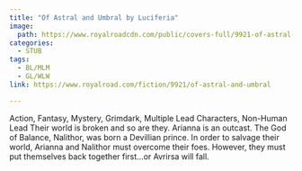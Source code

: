 ```yaml
---
title: "Of Astral and Umbral by Luciferia"
image:
  path: https://www.royalroadcdn.com/public/covers-full/9921-of-astral-and-umbral.jpg
categories:
  - STUB
tags:
  - BL/MLM
  - GL/WLW
link: https://www.royalroad.com/fiction/9921/of-astral-and-umbral

---
```

Action, Fantasy, Mystery, Grimdark, Multiple Lead Characters, Non-Human Lead Their world is broken and so are they.
Arianna is an outcast.
The God of Balance, Nalithor, was born a Devillian prince.
In order to salvage their world, Arianna and Nalithor must overcome their foes. However, they must put themselves back together first…or Avrirsa will fall.


